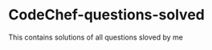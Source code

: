 CodeChef-questions-solved
=========================

This contains solutions of all questions sloved by me
